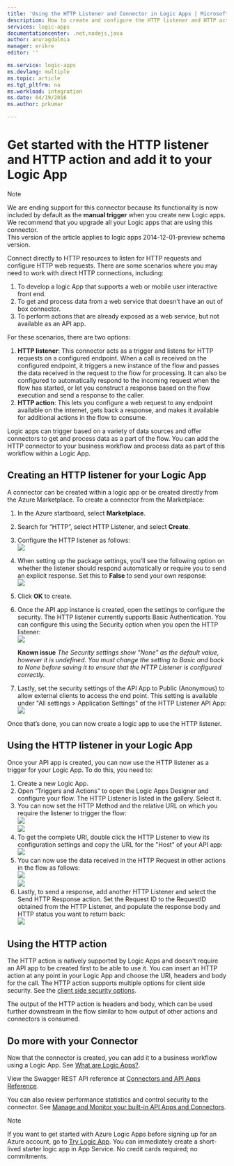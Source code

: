 ```yaml
---
title: 'Using the HTTP Listener and Connector in Logic Apps | Microsoft Azure App Service '
description: How to create and configure the HTTP listener and HTTP action Connector or API app and use it in a logic app in Azure App Service
services: logic-apps
documentationcenter: .net,nodejs,java
author: anuragdalmia
manager: erikre
editor: ''

ms.service: logic-apps
ms.devlang: multiple
ms.topic: article
ms.tgt_pltfrm: na
ms.workload: integration
ms.date: 04/19/2016
ms.author: prkumar

---
```

# Get started with the HTTP listener and HTTP action and add it to your Logic App
> [!NOTE]
> We are ending support for this connector because its functionality is now included by default as the **manual trigger** when you create new Logic apps.  We recommend that you upgrade all your Logic apps that are using this connector.  
> This version of the article applies to logic apps 2014-12-01-preview schema version.
> 
> 

Connect directly to HTTP resources to listen for HTTP requests and configure HTTP web requests. There are some scenarios where you may need to work with direct HTTP connections, including:

1. To develop a logic App that supports a web or mobile user interactive front end.
2. To get and process data from a web service that doesn’t have an out of box connector.
3. To perform actions that are already exposed as a web service, but not available as an API app.

For these scenarios, there are two options:

1. **HTTP listener**: This connector acts as a trigger and listens for HTTP requests on a configured endpoint. When a call is received on the configured endpoint, it triggers a new instance of the flow and passes the data received in the request to the flow for processing. It can also be configured to automatically respond to the incoming request when the flow has started, or let you construct a response based on the flow execution and send a response to the caller.
2. **HTTP action**: This lets you configure a web request to any endpoint available on the internet, gets back a response, and makes it available for additional actions in the flow to consume.

Logic apps can trigger based on a variety of data sources and offer connectors to get and process data as a part of the flow. You can add the HTTP connector to your business workflow and process data as part of this workflow within a Logic App. 

## Creating an HTTP listener for your Logic App
A connector can be created within a logic app or be created directly from the Azure Marketplace. To create a connector from the Marketplace:  

1. In the Azure startboard, select **Marketplace**.
2. Search for “HTTP”, select HTTP Listener, and select **Create**.
3. Configure the HTTP listener as follows:  
   ![](./media/app-service-logic-connector-http/1.png)
4. When setting up the package settings, you’ll see the following option on whether the listener should respond automatically or require you to send an explicit response. Set this to **False** to send your own response:  
   ![](./media/app-service-logic-connector-http/2.png)
5. Click **OK** to create.
6. Once the API app instance is created, open the settings to configure the security. The HTTP listener currently supports Basic Authentication. You can configure this using the Security option when you open the HTTP listener:  
   ![](./media/app-service-logic-connector-http/3.png)
   
   **Known issue**  *The Security settings show "None" as the default value, however it is undefined. You must change the setting to Basic and back to None before saving it to ensure that the HTTP Listener is configured correctly.*
7. Lastly, set the security settings of the API App to Public (Anonymous) to allow external clients to access the end point. This setting is available under "All settings > Application Settings" of the HTTP Listener API App:
   ![](./media/app-service-logic-connector-http/10.png)

Once that’s done, you can now create a logic app to use the HTTP listener.

## Using the HTTP listener in your Logic App
Once your API app is created, you can now use the HTTP listener as a trigger for your Logic App. To do this, you need to:

1. Create a new Logic App.
2. Open “Triggers and Actions” to open the Logic Apps Designer and configure your flow. The HTTP Listener is listed in the gallery. Select it.
3. You can now set the HTTP Method and the relative URL on which you require the listener to trigger the flow:  
   ![](./media/app-service-logic-connector-http/4.png)  
   ![](./media/app-service-logic-connector-http/5.png)
4. To get the complete URI, double click the HTTP Listener to view its configuration settings and copy the URL for the "Host" of your API app:  
   ![](./media/app-service-logic-connector-http/6.png)
5. You can now use the data received in the HTTP Request in other actions in the flow as follows:  
   ![](./media/app-service-logic-connector-http/7.png)  
   ![](./media/app-service-logic-connector-http/8.png)
6. Lastly, to send a response, add another HTTP Listener and select the Send HTTP Response action. Set the Request ID to the RequestID obtained from the HTTP Listener, and populate the response body and HTTP status you want to return back:  
   ![](./media/app-service-logic-connector-http/9.png)

## Using the HTTP action
The HTTP action is natively supported by Logic Apps and doesn't require an API app to be created first to be able to use it. You can insert an HTTP action at any point in your Logic App and choose the URI, headers and body for the call.
The HTTP action supports multiple options for client side security. See the [client side security options](../scheduler/scheduler-outbound-authentication.md).

The output of the HTTP action is headers and body, which can be used further downstream in the flow similar to how output of other actions and connectors is consumed.

## Do more with your Connector
Now that the connector is created, you can add it to a business workflow using a Logic App. See [What are Logic Apps?](app-service-logic-what-are-logic-apps.md).

View the Swagger REST API reference at [Connectors and API Apps Reference](http://go.microsoft.com/fwlink/p/?LinkId=529766).

You can also review performance statistics and control security to the connector. See [Manage and Monitor your built-in API Apps and Connectors](app-service-logic-monitor-your-connectors.md).

> [!NOTE]
> If you want to get started with Azure Logic Apps before signing up for an Azure account, go to [Try Logic App](https://tryappservice.azure.com/?appservice=logic). You can immediately create a short-lived starter logic app in App Service. No credit cards required; no commitments.
> 
> 

<!--Image references-->
[1]: ./media/app-service-logic-connector-http/1.png
[2]: ./media/app-service-logic-connector-http/2.png
[3]: ./media/app-service-logic-connector-http/3.png
[4]: ./media/app-service-logic-connector-http/4.png
[5]: ./media/app-service-logic-connector-http/5.png
[6]: ./media/app-service-logic-connector-http/6.png
[7]: ./media/app-service-logic-connector-http/7.png
[8]: ./media/app-service-logic-connector-http/8.png
[9]: ./media/app-service-logic-connector-http/9.png
[10]: ./media/app-service-logic-connector-http/10.png
